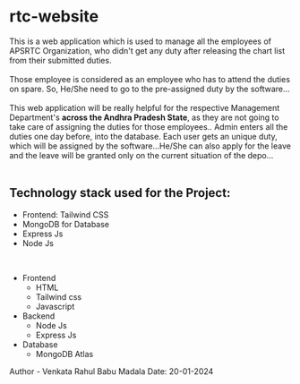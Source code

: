 # rtc-website

This is a web application which is used to manage all the employees of APSRTC Organization, who didn't get any duty after releasing the chart list from their submitted duties.
<br>
<br>
Those employee is considered as an employee who has to attend the duties on spare. So, He/She need to go to the pre-assigned duty by the software...
<br>
<br>
This web application will be really helpful for the respective Management Department's <b>across the Andhra Pradesh State</b>, as they are not going to take care of assigning the duties for those employees.. Admin enters all the duties one day before, into the database. Each user gets an unique duty, which will be assigned by the software...He/She can also apply for the leave and the leave will be granted only on the current situation of the depo...
<br>
<br>
## Technology stack used for the Project:

<ul>
<li>Frontend: Tailwind CSS </li>
<li>MongoDB for Database</li>
<li>Express Js</li>
<li>Node Js</li>
</ul>
<br>


- Frontend
  - HTML
  - Tailwind css
  - Javascript
- Backend
  - Node Js
  - Express Js
- Database
    - MongoDB Atlas


Author - Venkata Rahul Babu Madala
Date: 20-01-2024
